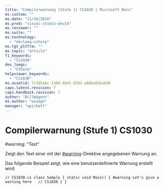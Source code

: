 ```yaml
---
title: "Compilerwarnung (Stufe 1) CS1030 | Microsoft Docs"
ms.custom: ""
ms.date: "11/16/2016"
ms.prod: "visual-studio-dev14"
ms.reviewer: ""
ms.suite: ""
ms.technology: 
  - "devlang-csharp"
ms.tgt_pltfrm: ""
ms.topic: "article"
f1_keywords: 
  - "CS1030"
dev_langs: 
  - "CSharp"
helpviewer_keywords: 
  - "CS1030"
ms.assetid: 7c565abc-1366-4641-9383-ab8ba026ab96
caps.latest.revision: 7
caps.handback.revision: 7
author: "BillWagner"
ms.author: "wiwagn"
manager: "wpickett"
---
```

# Compilerwarnung (Stufe 1) CS1030
\#warning: "Text"  
  
 Zeigt den Text einer mit der [\#warning](../../csharp/language-reference/preprocessor-directives/preprocessor-warning.md)\-Direktive angegebenen Warnung an.  
  
 Das folgende Beispiel zeigt, wie eine benutzerdefinierte Warnung erstellt wird:  
  
```  
// CS1030.cs class Sample { static void Main() { #warning Let's give a warning here   // CS1030 } }  
```